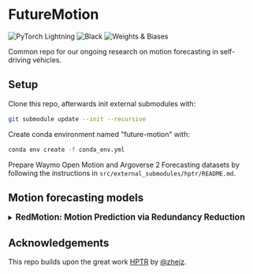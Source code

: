 # FutureMotion
![PyTorch Lightning](https://img.shields.io/badge/pytorch-lightning-blue.svg?logo=PyTorch%20Lightning) ![Black](https://img.shields.io/badge/code%20style-black-000000.svg) ![Weights & Biases](https://raw.githubusercontent.com/wandb/assets/main/wandb-github-badge-gradient.svg)

Common repo for our ongoing research on motion forecasting in self-driving vehicles.

## Setup
Clone this repo, afterwards init external submodules with:
```bash
git submodule update --init --recursive
```
Create conda environment named "future-motion" with:
```bash
conda env create -f conda_env.yml
```

Prepare Waymo Open Motion and Argoverse 2 Forecasting datasets by following the instructions in `src/external_submodules/hptr/README.md`.

## Motion forecasting models
<details>
<summary><big><b>RedMotion: Motion Prediction via Redundancy Reduction</b></big></summary>

TL;DR: Transformer model for motion prediction that incorporates two types of redundancy reduction.

<big><b>Overview</b></big>

![RedMotion](figures/red_motion.png "RedMotion")

The RedMotion model consists of two encoders. The trajectory encoder generates an embedding for the past trajectory of the current agent. The road environment encoder generates sets of local and global road environment embeddings as context. We use two redundancy reduction mechanisms, (a) architecture-induced and (b) self-supervised, to learn rich representations of road environments. All embeddings are fused via cross-attention to yield trajectory proposals per agent.

This repo contains the refactored implementation of RedMotion, the original implementation is available [here](https://github.com/kit-mrt/red-motion).

The Waymo Motion Prediction Challenge doesn't allow sharing the weights used in the challenge. However, we provide a [Colab notebook](https://colab.research.google.com/drive/16pwsmOTYdPpbNWf2nm1olXcx1ZmsXHB8) for a model with a shorter prediction horizon (5s vs. 8s) as a demo.

<big><b>Training</b></big>

To train a RedMotion model (tra-dec config) from scratch, adapt the global variables in train.sh according to your setup (Weights & Biases, local paths, batch size and visible GPUs).
The default batch size is set for A6000 GPUs with 48GB VRAM.
Then start the training run with:
```bash
bash train.sh ac_red_motion
```
For reference, this [wandb plot](https://wandb.ai/kit-mrt/red-motion-hptr/reports/waymo_pred-mean_average_precision-24-05-25-17-50-52---Vmlldzo4MDkyMjQ2?accessToken=j7a8pf4wvm9g6gvy95f88h0asdy57few6rw1jvv1qrf9jzuwpnirzv975id3pgxn) shows the validation mAP scores for the epochs 23 - 129 (default config, trained on 4 A6000 GPUs for ~100h).

</details>


## Acknowledgements
This repo builds upon the great work [HPTR](https://github.com/zhejz/HPTR) by [@zhejz](https://github.com/zhejz). 

